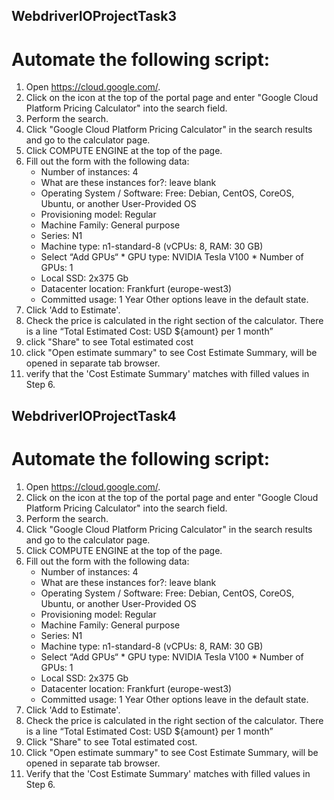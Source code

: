 ## WebdriverIOProjectTask3

# Automate the following script: 

1. Open https://cloud.google.com/.
2. Click on the icon at the top of the portal page and enter "Google Cloud Platform Pricing Calculator" into the search field.
3. Perform the search.
4. Click "Google Cloud Platform Pricing Calculator" in the search results and go to the calculator page.
5. Click COMPUTE ENGINE at the top of the page.
6. Fill out the form with the following data:
   * Number of instances: 4
   * What are these instances for?: leave blank
   * Operating System / Software: Free: Debian, CentOS, CoreOS, Ubuntu, or another User-Provided OS
   * Provisioning model: Regular
   * Machine Family: General purpose 
   * Series: N1 
   * Machine type: n1-standard-8 (vCPUs: 8, RAM: 30 GB)
   * Select “Add GPUs“
           * GPU type: NVIDIA Tesla V100
           * Number of GPUs: 1
   * Local SSD: 2x375 Gb
   * Datacenter location: Frankfurt (europe-west3)
   * Committed usage: 1 Year
Other options leave in the default state.
7. Click 'Add to Estimate'.
8. Check the price is calculated in the right section of the calculator. There is a line “Total Estimated Cost: USD ${amount} per 1 month” 
9. click "Share" to see Total estimated cost
10. click "Open estimate summary" to see Cost Estimate Summary, will be opened in separate tab browser.
11. verify that the 'Cost Estimate Summary' matches with filled values in Step 6.

## WebdriverIOProjectTask4

# Automate the following script: 


1. Open https://cloud.google.com/.
2. Click on the icon at the top of the portal page and enter "Google Cloud Platform Pricing Calculator" into the search field.
3. Perform the search.
4. Click "Google Cloud Platform Pricing Calculator" in the search results and go to the calculator page.
5. Click COMPUTE ENGINE at the top of the page.
6. Fill out the form with the following data:
   * Number of instances: 4
   * What are these instances for?: leave blank
   * Operating System / Software: Free: Debian, CentOS, CoreOS, Ubuntu, or another User-Provided OS
   * Provisioning model: Regular
   * Machine Family: General purpose 
   * Series: N1 
   * Machine type: n1-standard-8 (vCPUs: 8, RAM: 30 GB)
   * Select “Add GPUs“
           * GPU type: NVIDIA Tesla V100
           * Number of GPUs: 1
   * Local SSD: 2x375 Gb
   * Datacenter location: Frankfurt (europe-west3)
   * Committed usage: 1 Year
Other options leave in the default state.
7. Click 'Add to Estimate'.
8. Check the price is calculated in the right section of the calculator. There is a line “Total Estimated Cost: USD ${amount} per 1 month” 
9. Click "Share" to see Total estimated cost.
10. Click "Open estimate summary" to see Cost Estimate Summary, will be opened in separate tab browser.
11. Verify that the 'Cost Estimate Summary' matches with filled values in Step 6. 
